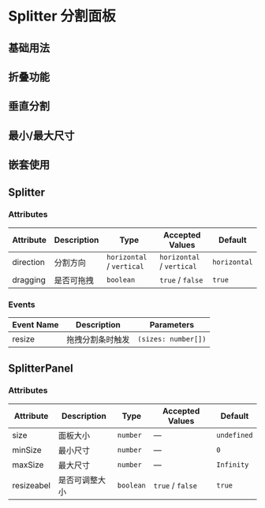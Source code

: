 # Splitter 分割面板

## 基础用法

<demo vue="./demos/basic.vue"></demo>

## 折叠功能

<demo vue="./demos/collapse.vue"></demo>

## 垂直分割

<demo vue="./demos/vertical.vue"></demo>

## 最小/最大尺寸

<demo vue="./demos/min-max-size.vue"></demo>

## 嵌套使用

<demo vue="./demos/nested.vue"></demo>

## Splitter

### Attributes

| Attribute | Description | Type                      | Accepted Values           | Default      |
| --------- | ----------- | ------------------------- | ------------------------- | ------------ |
| direction | 分割方向    | `horizontal` / `vertical` | `horizontal` / `vertical` | `horizontal` |
| dragging  | 是否可拖拽  | `boolean`                 | `true` / `false`          | `true`       |

### Events

| Event Name | Description      | Parameters          |
| ---------- | ---------------- | ------------------- |
| resize     | 拖拽分割条时触发 | `(sizes: number[])` |

## SplitterPanel

### Attributes

| Attribute  | Description    | Type      | Accepted Values  | Default     |
| ---------- | -------------- | --------- | ---------------- | ----------- |
| size       | 面板大小       | `number`  | —                | `undefined` |
| minSize    | 最小尺寸       | `number`  | —                | `0`         |
| maxSize    | 最大尺寸       | `number`  | —                | `Infinity`  |
| resizeabel | 是否可调整大小 | `boolean` | `true` / `false` | `true`      |
